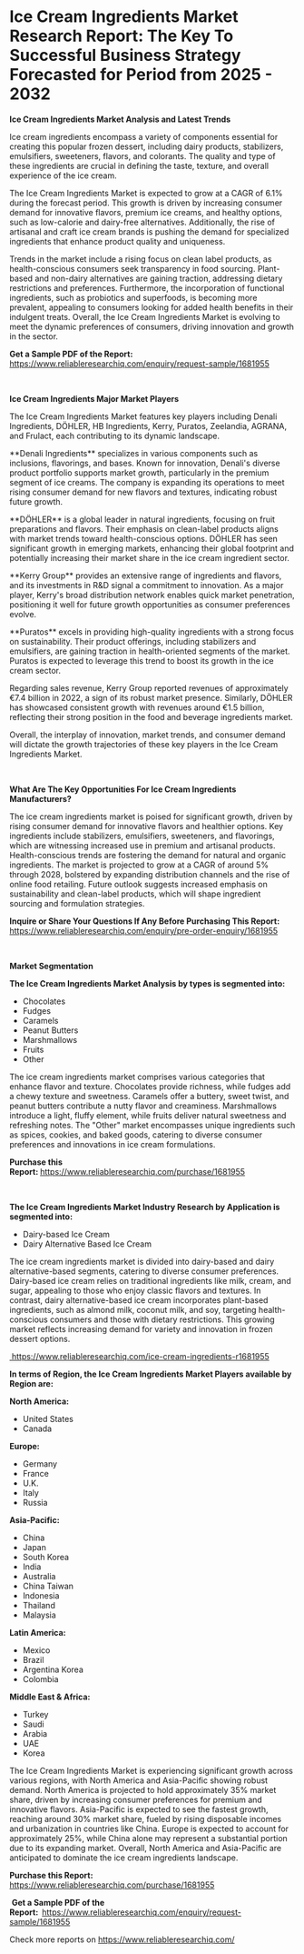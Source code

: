 <p><h1>Ice Cream Ingredients Market Research Report: The Key To Successful Business Strategy Forecasted for Period from 2025 - 2032</h1></p><p><strong>Ice Cream Ingredients Market Analysis and Latest Trends</strong></p>
<p><p>Ice cream ingredients encompass a variety of components essential for creating this popular frozen dessert, including dairy products, stabilizers, emulsifiers, sweeteners, flavors, and colorants. The quality and type of these ingredients are crucial in defining the taste, texture, and overall experience of the ice cream.</p><p>The Ice Cream Ingredients Market is expected to grow at a CAGR of 6.1% during the forecast period. This growth is driven by increasing consumer demand for innovative flavors, premium ice creams, and healthy options, such as low-calorie and dairy-free alternatives. Additionally, the rise of artisanal and craft ice cream brands is pushing the demand for specialized ingredients that enhance product quality and uniqueness. </p><p>Trends in the market include a rising focus on clean label products, as health-conscious consumers seek transparency in food sourcing. Plant-based and non-dairy alternatives are gaining traction, addressing dietary restrictions and preferences. Furthermore, the incorporation of functional ingredients, such as probiotics and superfoods, is becoming more prevalent, appealing to consumers looking for added health benefits in their indulgent treats. Overall, the Ice Cream Ingredients Market is evolving to meet the dynamic preferences of consumers, driving innovation and growth in the sector.</p></p>
<p><strong>Get a Sample PDF of the Report:&nbsp;</strong> <a href="https://www.reliableresearchiq.com/enquiry/request-sample/1681955?utm_campaign=3136&utm_medium=2&utm_source=Github&utm_content=ia&utm_term=24032025&utm_id=ice-cream-ingredients">https://www.reliableresearchiq.com/enquiry/request-sample/1681955</a></p>
<p>&nbsp;</p>
<p><strong>Ice Cream Ingredients Major Market Players</strong></p>
<p><p>The Ice Cream Ingredients Market features key players including Denali Ingredients, DÖHLER, HB Ingredients, Kerry, Puratos, Zeelandia, AGRANA, and Frulact, each contributing to its dynamic landscape.</p><p>**Denali Ingredients** specializes in various components such as inclusions, flavorings, and bases. Known for innovation, Denali's diverse product portfolio supports market growth, particularly in the premium segment of ice creams. The company is expanding its operations to meet rising consumer demand for new flavors and textures, indicating robust future growth.</p><p>**DÖHLER** is a global leader in natural ingredients, focusing on fruit preparations and flavors. Their emphasis on clean-label products aligns with market trends toward health-conscious options. DÖHLER has seen significant growth in emerging markets, enhancing their global footprint and potentially increasing their market share in the ice cream ingredient sector.</p><p>**Kerry Group** provides an extensive range of ingredients and flavors, and its investments in R&D signal a commitment to innovation. As a major player, Kerry's broad distribution network enables quick market penetration, positioning it well for future growth opportunities as consumer preferences evolve.</p><p>**Puratos** excels in providing high-quality ingredients with a strong focus on sustainability. Their product offerings, including stabilizers and emulsifiers, are gaining traction in health-oriented segments of the market. Puratos is expected to leverage this trend to boost its growth in the ice cream sector.</p><p>Regarding sales revenue, Kerry Group reported revenues of approximately €7.4 billion in 2022, a sign of its robust market presence. Similarly, DÖHLER has showcased consistent growth with revenues around €1.5 billion, reflecting their strong position in the food and beverage ingredients market. </p><p>Overall, the interplay of innovation, market trends, and consumer demand will dictate the growth trajectories of these key players in the Ice Cream Ingredients Market.</p></p>
<p>&nbsp;</p>
<p><strong>What Are The Key Opportunities For Ice Cream Ingredients Manufacturers?</strong></p>
<p><p>The ice cream ingredients market is poised for significant growth, driven by rising consumer demand for innovative flavors and healthier options. Key ingredients include stabilizers, emulsifiers, sweeteners, and flavorings, which are witnessing increased use in premium and artisanal products. Health-conscious trends are fostering the demand for natural and organic ingredients. The market is projected to grow at a CAGR of around 5% through 2028, bolstered by expanding distribution channels and the rise of online food retailing. Future outlook suggests increased emphasis on sustainability and clean-label products, which will shape ingredient sourcing and formulation strategies.</p></p>
<p><strong>Inquire or Share Your Questions If Any Before Purchasing This Report:</strong> <a href="https://www.reliableresearchiq.com/enquiry/pre-order-enquiry/1681955?utm_campaign=3136&utm_medium=2&utm_source=Github&utm_content=ia&utm_term=24032025&utm_id=ice-cream-ingredients">https://www.reliableresearchiq.com/enquiry/pre-order-enquiry/1681955</a></p>
<p>&nbsp;</p>
<p><strong>Market Segmentation</strong></p>
<p><strong>The Ice Cream Ingredients Market Analysis by types is segmented into:</strong></p>
<p><ul><li>Chocolates</li><li>Fudges</li><li>Caramels</li><li>Peanut Butters</li><li>Marshmallows</li><li>Fruits</li><li>Other</li></ul></p>
<p><p>The ice cream ingredients market comprises various categories that enhance flavor and texture. Chocolates provide richness, while fudges add a chewy texture and sweetness. Caramels offer a buttery, sweet twist, and peanut butters contribute a nutty flavor and creaminess. Marshmallows introduce a light, fluffy element, while fruits deliver natural sweetness and refreshing notes. The "Other" market encompasses unique ingredients such as spices, cookies, and baked goods, catering to diverse consumer preferences and innovations in ice cream formulations.</p></p>
<p><strong>Purchase this Report:&nbsp;</strong><a href="https://www.reliableresearchiq.com/purchase/1681955?utm_campaign=3136&utm_medium=2&utm_source=Github&utm_content=ia&utm_term=24032025&utm_id=ice-cream-ingredients">https://www.reliableresearchiq.com/purchase/1681955</a></p>
<p>&nbsp;</p>
<p><strong>The Ice Cream Ingredients Market Industry Research by Application is segmented into:</strong></p>
<p><ul><li>Dairy-based Ice Cream</li><li>Dairy Alternative Based Ice Cream</li></ul></p>
<p><p>The ice cream ingredients market is divided into dairy-based and dairy alternative-based segments, catering to diverse consumer preferences. Dairy-based ice cream relies on traditional ingredients like milk, cream, and sugar, appealing to those who enjoy classic flavors and textures. In contrast, dairy alternative-based ice cream incorporates plant-based ingredients, such as almond milk, coconut milk, and soy, targeting health-conscious consumers and those with dietary restrictions. This growing market reflects increasing demand for variety and innovation in frozen dessert options.</p></p>
<p><a href="https://www.reliableresearchiq.com/ice-cream-ingredients-r1681955?utm_campaign=3136&utm_medium=2&utm_source=Github&utm_content=ia&utm_term=24032025&utm_id=ice-cream-ingredients">&nbsp;https://www.reliableresearchiq.com/ice-cream-ingredients-r1681955</a></p>
<p><strong>In terms of Region, the Ice Cream Ingredients Market Players available by Region are:</strong></p>
<p>
    <p> <strong> North America: </strong>
        <ul>
            <li>United States</li>
            <li>Canada</li>
        </ul>
        </p> 
    <p> <strong> Europe: </strong>
        <ul>
            <li>Germany</li>
            <li>France</li>
            <li>U.K.</li>
            <li>Italy</li>
            <li>Russia</li>
        </ul>
        </p> 
    <p> <strong> Asia-Pacific: </strong>
        <ul>
            <li>China</li>
            <li>Japan</li>
            <li>South Korea</li>
            <li>India</li>
            <li>Australia</li>
            <li>China Taiwan</li>
            <li>Indonesia</li>
            <li>Thailand</li>
            <li>Malaysia</li>
        </ul>
        </p> 
    <p> <strong> Latin America: </strong>
        <ul>
            <li>Mexico</li>
            <li>Brazil</li>
            <li>Argentina Korea</li>
            <li>Colombia</li>
        </ul>
        </p> 
    <p> <strong> Middle East & Africa: </strong>
        <ul>
            <li>Turkey</li>
            <li>Saudi</li>
            <li>Arabia</li>
            <li>UAE</li>
            <li>Korea</li>
        </ul>
    </p>
    </p>
<p><p>The Ice Cream Ingredients Market is experiencing significant growth across various regions, with North America and Asia-Pacific showing robust demand. North America is projected to hold approximately 35% market share, driven by increasing consumer preferences for premium and innovative flavors. Asia-Pacific is expected to see the fastest growth, reaching around 30% market share, fueled by rising disposable incomes and urbanization in countries like China. Europe is expected to account for approximately 25%, while China alone may represent a substantial portion due to its expanding market. Overall, North America and Asia-Pacific are anticipated to dominate the ice cream ingredients landscape.</p></p>
<p><strong>Purchase this Report: </strong><a href="https://www.reliableresearchiq.com/purchase/1681955?utm_campaign=3136&utm_medium=2&utm_source=Github&utm_content=ia&utm_term=24032025&utm_id=ice-cream-ingredients">https://www.reliableresearchiq.com/purchase/1681955</a></p>
<p>&nbsp;<strong>Get a Sample PDF of the Report:&nbsp;&nbsp;</strong><a href="https://www.reliableresearchiq.com/enquiry/request-sample/1681955?utm_campaign=3136&utm_medium=2&utm_source=Github&utm_content=ia&utm_term=24032025&utm_id=ice-cream-ingredients">https://www.reliableresearchiq.com/enquiry/request-sample/1681955</a></p>
<p><strong></strong></p>
<p>Check more reports on <a href="https://www.reliableresearchiq.com/?utm_campaign=3136&utm_medium=2&utm_source=Github&utm_content=ia&utm_term=24032025&utm_id=ice-cream-ingredients">https://www.reliableresearchiq.com/</a></p>